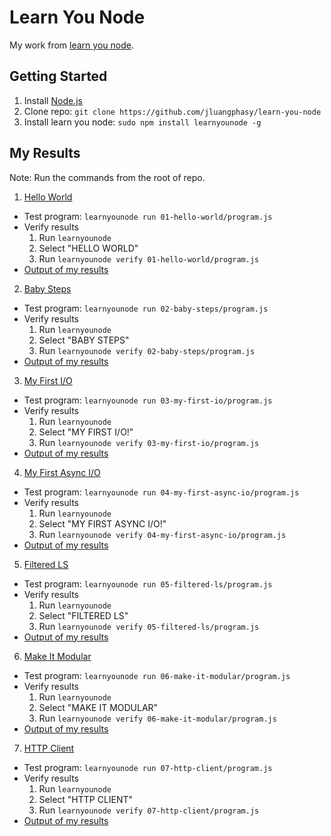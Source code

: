 # Learn You Node

My work from [learn you node](https://github.com/workshopper/learnyounode).

## Getting Started
1. Install [Node.js](http://nodejs.org)
2. Clone repo: `git clone https://github.com/jluangphasy/learn-you-node`
3. Install learn you node: `sudo npm install learnyounode -g`

## My Results

Note: Run the commands from the root of repo.

1. [Hello World](01-hello-world)
  - Test program: `learnyounode run 01-hello-world/program.js`
  - Verify results
    1. Run `learnyounode`
    2. Select "HELLO WORLD"
    3. Run `learnyounode verify 01-hello-world/program.js`
  - [Output of my results](01-hello-world/results.txt)
2. [Baby Steps](02-baby-steps)
  - Test program: `learnyounode run 02-baby-steps/program.js`
  - Verify results
    1. Run `learnyounode`
    2. Select "BABY STEPS"
    3. Run `learnyounode verify 02-baby-steps/program.js`
  - [Output of my results](02-baby-steps/results.txt)
3. [My First I/O](03-my-first-io)
  - Test program: `learnyounode run 03-my-first-io/program.js`
  - Verify results
    1. Run `learnyounode`
    2. Select "MY FIRST I/O!"
    3. Run `learnyounode verify 03-my-first-io/program.js`
  - [Output of my results](03-my-first-io/results.txt)
4. [My First Async I/O](04-my-first-async-io)
  - Test program: `learnyounode run 04-my-first-async-io/program.js`
  - Verify results
    1. Run `learnyounode`
    2. Select "MY FIRST ASYNC I/O!"
    3. Run `learnyounode verify 04-my-first-async-io/program.js`
  - [Output of my results](04-my-first-async-io/results.txt)
5. [Filtered LS](05-filtered-ls)
  - Test program: `learnyounode run 05-filtered-ls/program.js`
  - Verify results
    1. Run `learnyounode`
    2. Select "FILTERED LS"
    3. Run `learnyounode verify 05-filtered-ls/program.js`
  - [Output of my results](05-filtered-ls/results.txt)
6. [Make It Modular](06-make-it-modular)
  - Test program: `learnyounode run 06-make-it-modular/program.js`
  - Verify results
    1. Run `learnyounode`
    2. Select "MAKE IT MODULAR"
    3. Run `learnyounode verify 06-make-it-modular/program.js`
  - [Output of my results](06-make-it-modular/results.txt)
7. [HTTP Client](07-http-client)
  - Test program: `learnyounode run 07-http-client/program.js`
  - Verify results
    1. Run `learnyounode`
    2. Select "HTTP CLIENT"
    3. Run `learnyounode verify 07-http-client/program.js`
  - [Output of my results](07-http-client/results.txt)
